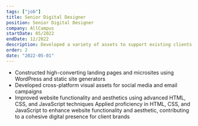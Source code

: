 ```yaml
---
tags: ["job"]
title: Senior Digital Designer
position: Senior Digital Designer
company: AllCampus
startDate: 05/2022
endDate: 12/2022
description: Developed a variety of assets to support existing clients and onboarding new clients. Created Wireframes, prototypes and conceptualized design ideas. Engaged in collaborative critiquing of design work and brainstorming solutions. Worked across a number of teams and stakeholders that included SEO, Content, Developers, Partnership Relations and Leadership. Utilized data such as heatmaps, scroll maps, funnels and recordings to make meaningful insights about visitor behavior.
order: 2
date: "2022-05-01"
---
```


- Constructed high-converting landing pages and microsites using WordPress and static site generators
- Developed cross-platform visual assets for social media and email campaigns
- Improved website functionality and aesthetics using advanced HTML, CSS, and JavaScript techniques
Applied proficiency in HTML, CSS, and JavaScript to enhance website functionality and aesthetic, contributing to a cohesive digital presence for client brands
